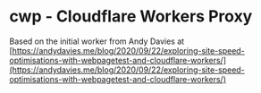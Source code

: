 # cwp - Cloudflare Workers Proxy

Based on the initial worker from Andy Davies at [https://andydavies.me/blog/2020/09/22/exploring-site-speed-optimisations-with-webpagetest-and-cloudflare-workers/](https://andydavies.me/blog/2020/09/22/exploring-site-speed-optimisations-with-webpagetest-and-cloudflare-workers/)
